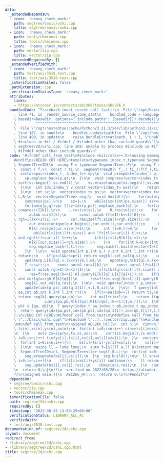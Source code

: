 ```yaml
---
data:
  _extendedDependsOn:
  - icon: ':heavy_check_mark:'
    path: segtree/basic/ushi.cpp
    title: segtree/basic/ushi.cpp
  - icon: ':heavy_check_mark:'
    path: tools/chminmax.cpp
    title: tools/chminmax.cpp
  - icon: ':heavy_check_mark:'
    path: vector/zip.cpp
    title: vector/zip.cpp
  _extendedRequiredBy: []
  _extendedVerifiedWith:
  - icon: ':heavy_check_mark:'
    path: test/aoj/3518.test.cpp
    title: test/aoj/3518.test.cpp
  _isVerificationFailed: false
  _pathExtension: cpp
  _verificationStatusIcon: ':heavy_check_mark:'
  attributes:
    links:
    - https://atcoder.jp/contests/abc266/tasks/abc266_h
  bundledCode: "Traceback (most recent call last):\n  File \"/opt/hostedtoolcache/Python/3.11.3/x64/lib/python3.11/site-packages/onlinejudge_verify/documentation/build.py\"\
    , line 71, in _render_source_code_stat\n    bundled_code = language.bundle(stat.path,\
    \ basedir=basedir, options={'include_paths': [basedir]}).decode()\n          \
    \         ^^^^^^^^^^^^^^^^^^^^^^^^^^^^^^^^^^^^^^^^^^^^^^^^^^^^^^^^^^^^^^^^^^^^^^^^^^^^^^^^^\n\
    \  File \"/opt/hostedtoolcache/Python/3.11.3/x64/lib/python3.11/site-packages/onlinejudge_verify/languages/cplusplus.py\"\
    , line 187, in bundle\n    bundler.update(path)\n  File \"/opt/hostedtoolcache/Python/3.11.3/x64/lib/python3.11/site-packages/onlinejudge_verify/languages/cplusplus_bundle.py\"\
    , line 400, in update\n    raise BundleErrorAt(path, i + 1, \"unable to process\
    \ #include in #if / #ifdef / #ifndef other than include guards\")\nonlinejudge_verify.languages.cplusplus_bundle.BundleErrorAt:\
    \ segtree/2d/ushi.cpp: line 108: unable to process #include in #if / #ifdef /\
    \ #ifndef other than include guards\n"
  code: "#ifndef call_from_test\n#include <bits/stdc++.h>\nusing namespace std;\n\
    #endif\n//BEGIN CUT HERE\ntemplate<typename index_t,typename SegmentTree>\nstruct\
    \ SegmentTree2D{\n  using F = typename SegmentTree::F;\n  using T = typename F::result_type;\n\
    \  const F f;\n  const T ti;\n  SegmentTree2D(F f_,T ti_):f(f_),ti(ti_){}\n\n\
    \  vector<pair<index_t, index_t>> vp;\n  void preupdate(index_t p,index_t q){\n\
    \    vp.emplace_back(p,q);\n  }\n\n  void compress(vector<index_t> &vs){\n   \
    \ sort(vs.begin(),vs.end());\n    vs.erase(unique(vs.begin(),vs.end()),vs.end());\n\
    \  }\n\n  int idx(index_t v,const vector<index_t> &vs){\n    return lower_bound(vs.begin(),vs.end(),v)-vs.begin();\n\
    \  }\n\n  int sz;\n  vector<index_t> ps;\n  vector<vector<index_t>> I;\n  vector<vector<int>>\
    \ L,R;\n  vector<SegmentTree> seg;\n  void build(){\n    for(auto[p,q]:vp) ps.emplace_back(p);\n\
    \    compress(ps);\n\n    sz=1;\n    while(sz<(int)ps.size()) sz<<=1;\n\n    I.resize(sz<<1);\n\
    \    for(auto[p,q]:vp) I[sz+idx(p,ps)].emplace_back(q);\n    for(int k=(int)I.size()-1;k>=sz;k--)\
    \ compress(I[k]);\n\n    L.resize(sz);\n    R.resize(sz);\n    for(int k=sz-1;k>0;k--){\n\
    \      auto& cur=I[k];\n      const auto& lft=I[(k<<1)|0];\n      const auto&\
    \ rgh=I[(k<<1)|1];\n      cur.resize(lft.size()+rgh.size());\n      merge(lft.begin(),lft.end(),rgh.begin(),rgh.end(),cur.begin());\n\
    \      cur.erase(unique(cur.begin(),cur.end()),cur.end());\n      L[k].resize(cur.size()+1);\n\
    \      R[k].resize(cur.size()+1);\n      int tl=0,tr=0;\n      for(int i=0;i<(int)cur.size();i++){\n\
    \        while(tl<(int)lft.size() and lft[tl]<cur[i]) tl++;\n        while(tr<(int)rgh.size()\
    \ and rgh[tr]<cur[i]) tr++;\n        L[k][i]=tl;R[k][i]=tr;\n      }\n      L[k][cur.size()]=lft.size();\n\
    \      R[k][cur.size()]=rgh.size();\n    }\n    for(int k=0;k<(int)I.size();k++){\n\
    \      seg.emplace_back(f,ti);\n      seg.back().build(vector<T>(I[k].size(),ti));\n\
    \    }\n  }\n\n  void update(int p,int q,T v,int k,int l,int r){\n    if(r<=p||p+1<=l)\
    \ return;\n    if(p<=l&&r<=p+1) return seg[k].set_val(q,v);\n    int m=(l+r)>>1;\n\
    \    update(p,L[k][q],v,(k<<1)|0,l,m);\n    update(p,R[k][q],v,(k<<1)|1,m,r);\n\
    \    T res=ti;\n    const auto& cur=I[k];\n    const auto& lft=I[(k<<1)|0];\n\
    \    const auto& rgh=I[(k<<1)|1];\n    if(L[k][q]<(int)lft.size() and cur[q]==lft[L[k][q]])\n\
    \      res=f(res,seg[(k<<1)|0].query(L[k][q],L[k][q]+1));\n    if(R[k][q]<(int)rgh.size()\
    \ and cur[q]==rgh[R[k][q]])\n      res=f(res,seg[(k<<1)|1].query(R[k][q],R[k][q]+1));\n\
    \    seg[k].set_val(q,res);\n  }\n\n  void update(index_t p,index_t q,T v){\n\
    \    update(idx(p,ps),idx(q,I[1]),v,1,0,sz);\n  }\n\n  T query(int pa,int pb,int\
    \ qa,int qb,int k,int l,int r){\n    if(r<=pa||pb<=l) return ti;\n    if(pa<=l&&r<=pb)\
    \ return seg[k].query(qa,qb);\n    int m=(l+r)>>1;\n    return f(query(pa,pb,L[k][qa],L[k][qb],(k<<1)|0,l,m),\n\
    \             query(pa,pb,R[k][qa],R[k][qb],(k<<1)|1,m,r));\n  }\n\n  // [pa,\
    \ pb) x [qa, qb)\n  T query(index_t pa,index_t pb,index_t qa,index_t qb){\n  \
    \  return query(idx(pa,ps),idx(pb,ps),idx(qa,I[1]),idx(qb,I[1]),1,0,sz);\n  }\n\
    };\n//END CUT HERE\n#ifndef call_from_test\n\n#define call_from_test\n#include\
    \ \"../basic/ushi.cpp\"\n#include \"../../vector/zip.cpp\"\n#include \"../../tools/chminmax.cpp\"\
    \n#undef call_from_test\n\nsigned ABC266_H(){\n  int n;\n  cin>>n;\n  vector<int>\
    \ ts(n),xs(n),ys(n),as(n);\n  for(int i=0;i<n;i++) cin>>ts[i]>>xs[i]>>ys[i]>>as[i];\n\
    \n  {\n    auto zs=zip(ys,ts,xs,as);\n    sort(zs.begin(),zs.end());\n    for(int\
    \ i=0;i<n;i++) tie(ys[i],ts[i],xs[i],as[i])=zs[i];\n  }\n  vector<int> bs(n),cs(n);\n\
    \  for(int i=0;i<n;i++){\n    bs[i]=ts[i]-ys[i]+xs[i];\n    cs[i]=ts[i]-ys[i]-xs[i];\n\
    \  }\n\n  using ll = long long;\n  auto f=[&](ll a,ll b){return max(a,b);};\n\
    \  SegmentTree2D<int, SegmentTree<ll>> seg(f,0LL);\n  for(int i=0;i<n;i++){\n\
    \    seg.preupdate(bs[i],cs[i]);\n  }\n  seg.build();\n\n  ll ans=0;\n  for(int\
    \ i=0;i<n;i++){\n    if(ts[i]<xs[i]+ys[i]) continue;\n    ll res=as[i]+seg.query(0,bs[i]+1,0,cs[i]+1);\n\
    \    seg.update(bs[i],cs[i],res);\n    chmax(ans,res);\n  }\n  cout<<ans<<endl;\n\
    \n  return 0;\n}\n/*\n  verified on 2022/08/28\n  https://atcoder.jp/contests/abc266/tasks/abc266_h\n\
    */\n\nsigned main(){\n  ABC266_H();\n  return 0;\n}\n#endif\n"
  dependsOn:
  - segtree/basic/ushi.cpp
  - vector/zip.cpp
  - tools/chminmax.cpp
  isVerificationFile: false
  path: segtree/2d/ushi.cpp
  requiredBy: []
  timestamp: '2022-08-28 13:59:29+09:00'
  verificationStatus: LIBRARY_ALL_AC
  verifiedWith:
  - test/aoj/3518.test.cpp
documentation_of: segtree/2d/ushi.cpp
layout: document
redirect_from:
- /library/segtree/2d/ushi.cpp
- /library/segtree/2d/ushi.cpp.html
title: segtree/2d/ushi.cpp
---
```

